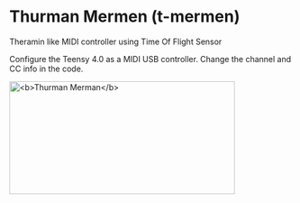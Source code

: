 # Thurman Mermen (t-mermen)
Theramin like MIDI controller using Time Of Flight Sensor

Configure the Teensy 4.0 as a MIDI USB controller. Change the channel and CC info in the code.

<img height="200px" width="400px" src="https://scontent.fslc3-2.fna.fbcdn.net/v/t1.18169-9/10429322_316293728535405_1732157052354873421_n.jpg?_nc_cat=110&ccb=1-7&_nc_sid=e3f864&_nc_ohc=O2kQ5SLg31sAX-H3c4l&_nc_ht=scontent.fslc3-2.fna&oh=00_AfBKtKZutIL1cR1gsLkz8WlHAhbQL6m92mOkcxhMsGMUQw&oe=6408F678" alt="<b>Thurman Merman</b>" loading="eager" data-testid="test-image" aria-hidden="false">
